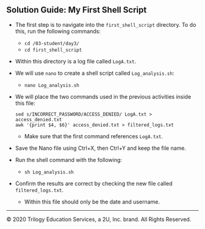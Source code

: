 ## Solution Guide: My First Shell Script

- The first step is to navigate into the `first_shell_script` directory. To do this, run the following commands:
 
  - `cd /03-student/day3/`
  - `cd first_shell_script`
       
- Within this directory is a log file called `LogA.txt`.  

- We will use `nano` to create a shell script called `Log_analysis.sh`:

  - `nano Log_analysis.sh`
        
- We will place the two commands used in the previous activities inside this file:

      sed s/INCORRECT_PASSWORD/ACCESS_DENIED/ LogA.txt > access_denied.txt
      awk '{print $4, $6}' access_denied.txt > filtered_logs.txt
      
    - Make sure that the first command references `LogA.txt`. 
     
- Save the Nano file using Ctrl+X, then Ctrl+Y and keep the file name.

- Run the shell command with the following:

  - `sh Log_analysis.sh`
        
- Confirm the results are correct by checking the new file called `filtered_logs.txt`.

  - Within this file should only be the date and username.

---

© 2020 Trilogy Education Services, a 2U, Inc. brand. All Rights Reserved.
